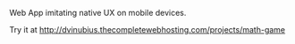 Web App imitating native UX on mobile devices.

Try it at http://dvinubius.thecompletewebhosting.com/projects/math-game
